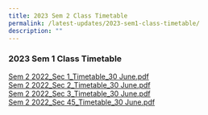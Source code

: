 ```yaml
---
title: 2023 Sem 2 Class Timetable
permalink: /latest-updates/2023-sem1-class-timetable/
description: ""
---
```


### 2023  Sem 1 Class Timetable

[Sem 2 2022\_Sec 1\_Timetable\_30 June.pdf](/files/s2s1.pdf)  
[Sem 2 2022\_Sec 2\_Timetable\_30 June.pdf](/files/s2s2.pdf)  
[Sem 2 2022\_Sec 3\_Timetable\_30 June.pdf](/files/s2s3.pdf)  
[Sem 2 2022\_Sec 45\_Timetable\_30 June.pdf](/files/s2s4.pdf)